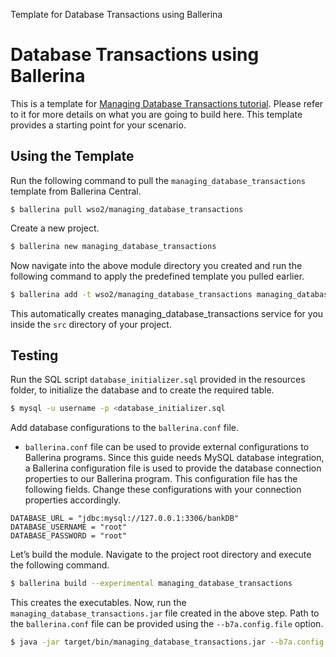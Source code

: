 Template for Database Transactions using Ballerina

# Database Transactions using Ballerina 

This is a template for [Managing Database Transactions tutorial](https://ei.docs.wso2.com/en/latest/ballerina-integrator/learn/tutorials/database-integrations/managing-database-transactions/1/). Please refer to it for more details on what you are going to build here. This template provides a starting point for your scenario. 


## Using the Template

Run the following command to pull the `managing_database_transactions` template from Ballerina Central.

```
$ ballerina pull wso2/managing_database_transactions
```

Create a new project.

```bash
$ ballerina new managing_database_transactions
```

Now navigate into the above module directory you created and run the following command to apply the predefined template you pulled earlier.

```bash
$ ballerina add -t wso2/managing_database_transactions managing_database_transactions
```

This automatically creates managing_database_transactions service for you inside the `src` directory of your project.  

## Testing

Run the SQL script `database_initializer.sql` provided in the resources folder, to initialize the database and to create the required table.
```bash
$ mysql -u username -p <database_initializer.sql
```
Add database configurations to the `ballerina.conf` file.
   - `ballerina.conf` file can be used to provide external configurations to Ballerina programs. Since this guide needs MySQL database integration, a Ballerina configuration file is used to provide the database connection properties to our Ballerina program.
   This configuration file has the following fields. Change these configurations with your connection properties accordingly.
   
```
DATABASE_URL = "jdbc:mysql://127.0.0.1:3306/bankDB"
DATABASE_USERNAME = "root"
DATABASE_PASSWORD = "root"
```

Let’s build the module. Navigate to the project root directory and execute the following command.

```bash
$ ballerina build --experimental managing_database_transactions 
```

This creates the executables. Now, run the `managing_database_transactions.jar` file created in the above step. Path to the `ballerina.conf` file can be provided using the `--b7a.config.file` option.

```bash
$ java -jar target/bin/managing_database_transactions.jar --b7a.config.file=path/to/ballerina.conf/file
```
